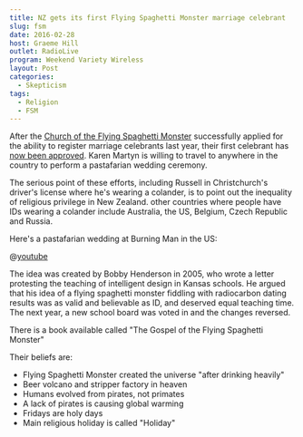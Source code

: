 ```yaml
---
title: NZ gets its first Flying Spaghetti Monster marriage celebrant
slug: fsm
date: 2016-02-28
host: Graeme Hill
outlet: RadioLive
program: Weekend Variety Wireless
layout: Post
categories:
  - Skepticism
tags:
  - Religion
  - FSM
---
```


After the [Church of the Flying Spaghetti Monster](http://www.venganza.org/) successfully applied for the ability to register marriage celebrants last year, their first celebrant has [now been approved](http://www.stuff.co.nz/national/77306457/NZ-gets-its-first-Flying-Spaghetti-Monster-marriage-celebrant). Karen Martyn is willing to travel to anywhere in the country to perform a pastafarian wedding ceremony.

<!-- more -->

The serious point of these efforts, including Russell in Christchurch's driver's license where he's wearing a colander, is to point out the inequality of religious privilege in New Zealand. other countries where people have IDs wearing a colander include Australia, the US, Belgium, Czech Republic and Russia.

Here's a pastafarian wedding at Burning Man in the US:

@[youtube](https://youtu.be/8vUT7Cv9MX0)

The idea was created by Bobby Henderson in 2005, who wrote a letter protesting the teaching of intelligent design in Kansas schools. He argued that his idea of a flying spaghetti monster fiddling with radiocarbon dating results was as valid and believable as ID, and deserved equal teaching time. The next year, a new school board was voted in and the changes reversed.

There is a book available called "The Gospel of the Flying Spaghetti Monster"

Their beliefs are:

- Flying Spaghetti Monster created the universe "after drinking heavily"
- Beer volcano and stripper factory in heaven
- Humans evolved from pirates, not primates
- A lack of pirates is causing global warming
- Fridays are holy days
- Main religious holiday is called "Holiday"
